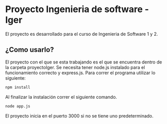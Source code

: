 # Proyecto Ingenieria de software - Iger 
El proyecto es desarrollado para el curso de Ingenieria de Software 1 y 2.

## ¿Como usarlo?
El proyecto con el que se esta trabajando es el que se encuentra dentro de la carpeta proyectoIger. Se necesita tener node.js 
instalado para el funcionamiento correcto y express.js. Para correr el programa utilizar lo siguiente: 
```bash
npm install
```
Al finalizar la instalación correr el siguiente comando.
```bash
node app.js
```
El proyecto inicia en el puerto 3000 si no se tiene uno predeterminado.
